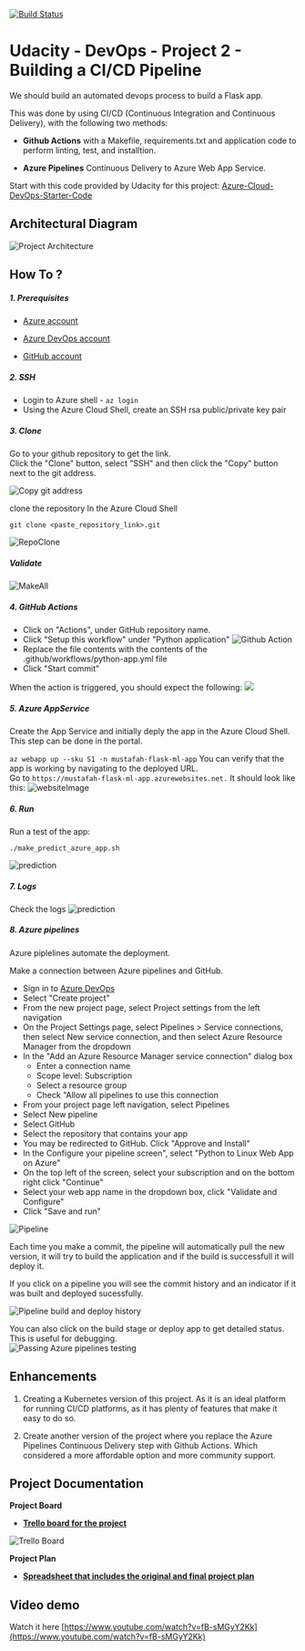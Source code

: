 
[![Build Status](https://dev.azure.com/bmustafah/flask-ml-app/_apis/build/status/mustafah.UdacityP2-CICD?branchName=main)](https://dev.azure.com/bmustafah/flask-ml-app/_build/latest?definitionId=1&branchName=main)

# Udacity - DevOps - Project 2 - Building a CI/CD Pipeline


We should build an automated devops process to build a Flask app.

This was done by using CI/CD (Continuous Integration and Continuous Delivery), with the following two methods:

* **Github Actions** with a Makefile, requirements.txt and application code to perform linting, test, and installtion.

* **Azure Pipelines** Continuous Delivery to Azure Web App Service.  

Start with this code provided by Udacity for this project: [Azure-Cloud-DevOps-Starter-Code](https://github.com/udacity/nd082-Azure-Cloud-DevOps-Starter-Code)  

## Architectural Diagram
![Project Architecture](screenshots/ci_cd_architecture.png)

## How To ?

##### 1. Prerequisites

* [Azure account](https://azure.microsoft.com/en-us/)

* [Azure DevOps account](https://dev.azure.com/)

* [GitHub account](https://github.com/)
 
##### 2. SSH

* Login to Azure shell - `az login`  
* Using the Azure Cloud Shell, create an SSH rsa public/private key pair
  
##### 3. Clone 

Go to your github repository to get the link.  
Click the "Clone" button, select "SSH" and then click the "Copy" button next to the git address.  

![Copy git address](screenshots/github-clone.png)

clone the repository In the Azure Cloud Shell

```
git clone <paste_repository_link>.git
```

![RepoClone](screenshots/git-clone.png)  


##### Validate
![MakeAll](screenshots/make-all.png)  



##### 4. GitHub Actions 

* Click on "Actions", under GitHub repository name.
* Click "Setup this workflow" under "Python application"
![Github Action](screenshots/create-github-action.png)
* Replace the file contents with the contents of the .github/workflows/python-app.yml file
* Click "Start commit"

When the action is triggered, you should expect the following:
![](screenshots/github-actions.png)

##### 5. Azure AppService
Create the App Service and initially deply the app in the Azure Cloud Shell. 
This step can be done in the portal. 

`az webapp up --sku S1 -n mustafah-flask-ml-app`
You can verify that the app is working by navigating to the deployed URL.   
Go to `https://mustafah-flask-ml-app.azurewebsites.net.` 
It should look like this:
![websiteImage](screenshots/create-azure-app-service.png)

##### 6. Run

Run a test of the app:
```
./make_predict_azure_app.sh
```
![prediction](screenshots/make-predict-azure.png)

##### 7. Logs

Check the logs
![prediction](screenshots/make-predict-azure-logs.png)

##### 8. Azure pipelines

Azure piplelines automate the deployment.

Make a connection between Azure pipelines and GitHub.

* Sign in to [Azure DevOps](https://dev.azure.com/)
* Select "Create project"
* From the new project page, select Project settings from the left navigation
* On the Project Settings page, select Pipelines > Service connections, then select New service connection, and then select Azure Resource Manager from the dropdown
* In the "Add an Azure Resource Manager service connection" dialog box 
    * Enter a connection name
    * Scope level: Subscription
    * Select a resource group 
    * Check "Allow all pipelines to use this connection
* From your project page left navigation, select Pipelines
* Select New pipeline
* Select GitHub
* Select the repository that contains your app
* You may be redirected to GitHub. Click "Approve and Install"
* In the Configure your pipeline screen", select "Python to Linux Web App on Azure"
* On the top left of the screen, select your subscription and on the bottom right click "Continue"
* Select your web app name in the dropdown box, click "Validate and Configure"
* Click "Save and run"
 

![Pipeline](screenshots/azure-created-pipeline.png)

 Each time you make a commit, the pipeline will automatically pull the new version, it will try to build the application and if the build is successfull it will deploy it.

If you click on a pipeline you will see the commit history and an indicator if it was built and deployed sucessfully.

![Pipeline build and deploy history](screenshots/azure-pipeline-runs.png)


You can also click on the build stage or deploy app to get detailed status.
 This is useful for debugging.  
![Passing Azure pipelines testing](screenshots/azure-deployment-review.png)

## Enhancements

1. Creating a Kubernetes version of this project. As it is an ideal platform for running CI/CD platforms, as it has plenty of features that make it easy to do so.

2. Create another version of the project where you replace the Azure Pipelines Continuous Delivery step with Github Actions. Which considered a more affordable option and more community support.

## Project Documentation
**Project Board**    

* [**Trello board for the project**](https://trello.com/b/yGpesDFF/udacity-devops-project02-ci-cd)  
  
![Trello Board](screenshots/trello-board.png)

 **Project Plan**  
* [**Spreadsheet that includes the original and final project plan**](https://docs.google.com/spreadsheets/d/1XE0G1qxUyh_ZYNIRArMB9b4zKdatXySt_LIgS-r2PPA/edit?usp=sharing)


## Video demo
Watch it here [https://www.youtube.com/watch?v=fB-sMGyY2Kk](https://www.youtube.com/watch?v=fB-sMGyY2Kk)